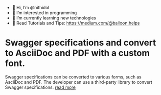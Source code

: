 - 👋 Hi, I’m @nithidol
- 👀 I’m interested in programming
- 🌱 I’m currently learning new technologies
- 🚀 Read Tutorials and Tips: https://medium.com/@balloon.helps
<!---
nithidol/nithidol is a ✨ special ✨ repository because its `README.md` (this file) appears on your GitHub profile.
You can click the Preview link to take a look at your changes.
--->
<h1>Swagger specifications and convert to AsciiDoc and PDF with a custom font.</h1> 
Swagger specifications can be converted to various forms, such as AsciiDoc and PDF. The developer can use a third-party library to convert Swagger specifications.
<a href="https://medium.com/@balloon.helps/swagger-specifications-convert-to-asciidoc-and-pdf-with-a-custom-font-8e734c6fdd8c">read more</a>
